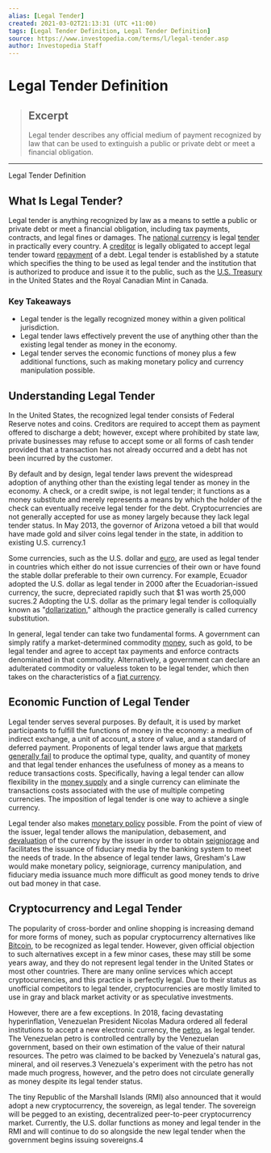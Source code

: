 ```yaml
---
alias: [Legal Tender]
created: 2021-03-02T21:13:31 (UTC +11:00)
tags: [Legal Tender Definition, Legal Tender Definition]
source: https://www.investopedia.com/terms/l/legal-tender.asp
author: Investopedia Staff
---
```


# Legal Tender Definition

> ## Excerpt
> Legal tender describes any official medium of payment recognized by law that can be used to extinguish a public or private debt or meet a financial obligation.

---

Legal Tender Definition
## What Is Legal Tender?

Legal tender is anything recognized by law as a means to settle a public or private debt or meet a financial obligation, including tax payments, contracts, and legal fines or damages. The [national currency](https://www.investopedia.com/terms/n/national-currency.asp) is legal [tender](https://www.investopedia.com/terms/t/tender.asp) in practically every country. A [creditor](https://www.investopedia.com/terms/c/creditor.asp) is legally obligated to accept legal tender toward [repayment](https://www.investopedia.com/terms/r/repayment.asp) of a debt. Legal tender is established by a statute which specifies the thing to be used as legal tender and the institution that is authorized to produce and issue it to the public, such as the [U.S. Treasury](https://www.investopedia.com/terms/u/ustreasury.asp) in the United States and the Royal Canadian Mint in Canada.

### Key Takeaways

-   Legal tender is the legally recognized money within a given political jurisdiction.
-   Legal tender laws effectively prevent the use of anything other than the existing legal tender as money in the economy. 
-   Legal tender serves the economic functions of money plus a few additional functions, such as making monetary policy and currency manipulation possible.

## Understanding Legal Tender

In the United States, the recognized legal tender consists of Federal Reserve notes and coins. Creditors are required to accept them as payment offered to discharge a debt; however, except where prohibited by state law, private businesses may refuse to accept some or all forms of cash tender provided that a transaction has not already occurred and a debt has not been incurred by the customer.

By default and by design, legal tender laws prevent the widespread adoption of anything other than the existing legal tender as money in the economy. A check, or a credit swipe, is not legal tender; it functions as a money substitute and merely represents a means by which the holder of the check can eventually receive legal tender for the debt. Cryptocurrencies are not generally accepted for use as money largely because they lack legal tender status. In May 2013, the governor of Arizona vetoed a bill that would have made gold and silver coins legal tender in the state, in addition to existing U.S. currency.1

Some currencies, such as the U.S. dollar and [euro](https://www.investopedia.com/terms/e/euro.asp), are used as legal tender in countries which either do not issue currencies of their own or have found the stable dollar preferable to their own currency. For example, Ecuador adopted the U.S. dollar as legal tender in 2000 after the Ecuadorian-issued currency, the sucre, depreciated rapidly such that $1 was worth 25,000 sucres.2 Adopting the U.S. dollar as the primary legal tender is colloquially known as "[dollarization](https://www.investopedia.com/terms/d/dollarization.asp)," although the practice generally is called currency substitution.

In general, legal tender can take two fundamental forms. A government can simply ratify a market-determined commodity [money](https://www.investopedia.com/terms/m/money.asp), such as gold, to be legal tender and agree to accept tax payments and enforce contracts denominated in that commodity. Alternatively, a government can declare an adulterated commodity or valueless token to be legal tender, which then takes on the characteristics of a [fiat currency](https://www.investopedia.com/terms/f/fiatmoney.asp).

## Economic Function of Legal Tender

Legal tender serves several purposes. By default, it is used by market participants to fulfill the functions of money in the economy: a medium of indirect exchange, a unit of account, a store of value, and a standard of deferred payment. Proponents of legal tender laws argue that [markets generally fail](https://www.investopedia.com/terms/m/marketfailure.asp) to produce the optimal type, quality, and quantity of money and that legal tender enhances the usefulness of money as a means to reduce transactions costs. Specifically, having a legal tender can allow flexibility in the [money supply](https://www.investopedia.com/terms/m/moneysupply.asp) and a single currency can eliminate the transactions costs associated with the use of multiple competing currencies. The imposition of legal tender is one way to achieve a single currency.

Legal tender also makes [monetary policy](https://www.investopedia.com/terms/m/monetarypolicy.asp) possible. From the point of view of the issuer, legal tender allows the manipulation, debasement, and [devaluation](https://www.investopedia.com/terms/d/devaluation.asp) of the currency by the issuer in order to obtain [seigniorage](https://www.investopedia.com/terms/s/seigniorage.asp) and facilitates the issuance of fiduciary media by the banking system to meet the needs of trade. In the absence of legal tender laws, Gresham's Law would make monetary policy, seigniorage, currency manipulation, and fiduciary media issuance much more difficult as good money tends to drive out bad money in that case.

## Cryptocurrency and Legal Tender

The popularity of cross-border and online shopping is increasing demand for more forms of money, such as popular cryptocurrency alternatives like [Bitcoin](https://www.investopedia.com/terms/b/bitcoin.asp), to be recognized as legal tender. However, given official objection to such alternatives except in a few minor cases, these may still be some years away, and they do not represent legal tender in the United States or most other countries. There are many online services which accept cryptocurrencies, and this practice is perfectly legal. Due to their status as unofficial competitors to legal tender, cryptocurrencies are mostly limited to use in gray and black market activity or as speculative investments.

However, there are a few exceptions. In 2018, facing devastating hyperinflation, Venezuelan President Nicolas Madura ordered all federal institutions to accept a new electronic currency, the [petro](https://www.investopedia.com/terms/p/petro-cryptocurrency.asp), as legal tender. The Venezuelan petro is controlled centrally by the Venezuelan government, based on their own estimation of the value of their natural resources. The petro was claimed to be backed by Venezuela's natural gas, mineral, and oil reserves.3 Venezuela's experiment with the petro has not made much progress, however, and the petro does not circulate generally as money despite its legal tender status.

The tiny Republic of the Marshall Islands (RMI) also announced that it would adopt a new cryptocurrency, the sovereign, as legal tender. The sovereign will be pegged to an existing, decentralized peer-to-peer cryptocurrency market. Currently, the U.S. dollar functions as money and legal tender in the RMI and will continue to do so alongside the new legal tender when the government begins issuing sovereigns.4
